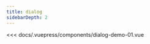 ```yaml
---
title: dialog
sidebarDepth: 2
---
```


<demo-block>

<dialog-demo-01 slot="source"></dialog-demo-01>

<<< docs/.vuepress/components/dialog-demo-01.vue

</demo-block>
